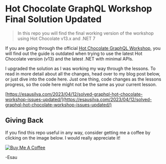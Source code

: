 # Hot Chocolate GraphQL Workshop Final Solution Updated

> In this repo you will find the final working version of the workshop using Hot Chocolate v13.x and .NET 7

If you are going through the official [Hot Chocolate GraphQL Workshop](https://github.com/ChilliCream/graphql-workshop), you will find out the guide is outdated when trying to use the latest Hot Chocolate version (v13) and the latest .NET with minimal APIs.

I upgraded the solution as I was working my way through the lessons. To read in more detail about all the changes, head over to my blog post below, or just dive into the code here. Just one thing, code changes as the lessons progress, so the code here might not be the same as your current lesson.

[https://esausilva.com/2023/04/12/solved-graphql-hot-chocolate-workshop-issues-updated/](https://esausilva.com/2023/04/12/solved-graphql-hot-chocolate-workshop-issues-updated/)

## Giving Back

If you find this repo useful in any way, consider getting me a coffee by clicking on the image below. I would really appreciate it!

[![Buy Me A Coffee](https://www.buymeacoffee.com/assets/img/custom_images/black_img.png)](https://www.buymeacoffee.com/esausilva)

-Esau
